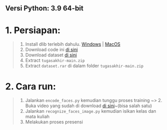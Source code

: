 ## Versi Python: 3.9 64-bit

# 1. Persiapan:
> 1. Install dlib terlebih dahulu. [Windows](https://learnopencv.com/install-dlib-on-windows/) | [MacOS](https://learnopencv.com/install-dlib-on-macos/)
> 2. Download code ini [di sini](https://codeload.github.com/alanrizky/tugasakhir/zip/refs/heads/main)
> 3. Download dataset [di sini](https://drive.google.com/file/d/1DyQ3GCoutfiRdqcq7G5M58yKG2jK77-3/view?usp=sharing)
> 4. Extract ```tugasakhir-main.zip```
> 5. Extract ```dataset.rar``` di dalam folder ```tugasakhir-main.zip```

# 2. Cara run:
> 1. Jalankan ```encode_faces.py``` kemudian tunggu proses training
~> 2. Buka video yang sudah di download [di sini](https://drive.google.com/drive/folders/1_Why4mQBC8ih2EbJgupNK9GNo6kYckjk?usp=sharing)~(bisa salah satu)
> 3. Jalankan ```recognize_faces_image.py``` kemudian isikan kelas dan mata kuliah
> 4. Melakukan proses presensi
